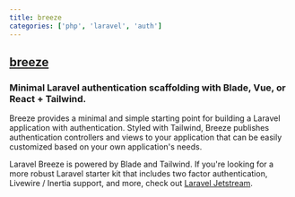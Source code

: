 ```yaml
---
title: breeze
categories: ['php', 'laravel', 'auth']
---
```

## [breeze](https://github.com/laravel/breeze)

### Minimal Laravel authentication scaffolding with Blade, Vue, or React + Tailwind.


Breeze provides a minimal and simple starting point for building a Laravel application with authentication. Styled with Tailwind, Breeze publishes authentication controllers and views to your application that can be easily customized based on your own application's needs.

Laravel Breeze is powered by Blade and Tailwind. If you're looking for a more robust Laravel starter kit that includes two factor authentication, Livewire / Inertia support, and more, check out [Laravel Jetstream](https://jetstream.laravel.com).
